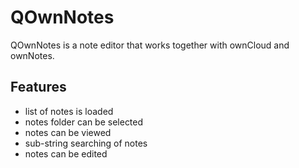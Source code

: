 # QOwnNotes
 
QOwnNotes is a note editor that works together with ownCloud and ownNotes.

## Features
- list of notes is loaded
- notes folder can be selected
- notes can be viewed
- sub-string searching of notes
- notes can be edited
